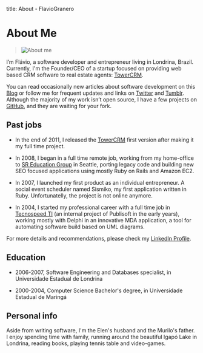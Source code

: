title: About - FlavioGranero

# About Me

> ![About me](/me.jpg "Flávio")

I’m Flávio, a software developer and entrepreneur living in Londrina, Brazil. 
Currently, I'm the Founder/CEO of a startup focused on providing web based CRM software to real estate agents: [TowerCRM][1].

You can read occasionally new articles about software development on this [Blog][2] or follow me for frequent updates and links on [Twitter][3] and [Tumblr][4]. Although the majority of my work isn’t open source, I have a few projects on [GitHub][5], and they are waiting for your fork.

## Past jobs

* In the end of 2011, I released the [TowerCRM][1] first version after making it my full time project.

* In 2008, I began in a full time remote job, working from my home-office to [SR Education Group][6] in Seattle, porting legacy code and building new SEO focused applications using mostly Ruby on Rails and Amazon EC2.

* In 2007, I launched my first product as an individual entrepreneur. A social event scheduler named Sismiko, my first application written in Ruby. Unfortunatelly, the project is not online anymore.

* In 2004, I started my professional career with a full time job in [Tecnospeed TI][7] (an internal project of Publisoft in the early years), working mostly with Delphi in an innovative MDA application, a tool for automating software build based on UML diagrams.

For more details and recommendations, please check my [LinkedIn Profile][8].

## Education

* 2006-2007, Software Engineering and Databases specialist, in Universidade Estadual de Londrina

* 2000-2004, Computer Science Bachelor's degree, in Universidade Estadual de Maringá

## Personal info

Aside from writing software, I'm the Elen's husband and the Murilo's father. I enjoy spending time with family, running around the beautiful Igapó Lake in Londrina, reading books, playing tennis table and video-games.


[1]: http://towercrm.com.br
[2]: http://flaviogranero.com
[3]: http://twitter.com/flaviogranero
[4]: http://flaviogranero.tumblr.com
[5]: http://github.com/flaviogranero
[6]: http://www.sreducationgroup.org/
[7]: http://tecnospeed.com.br
[8]: http://www.linkedin.com/in/flaviogranero
